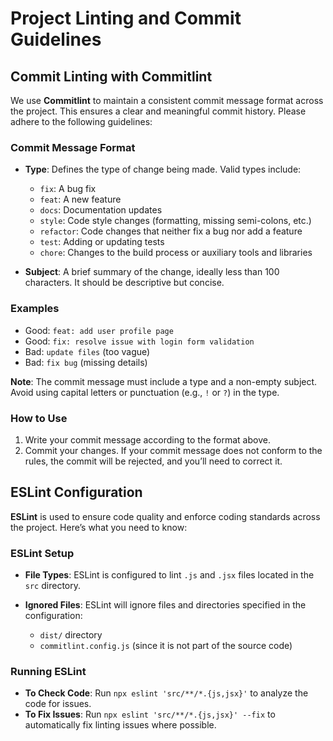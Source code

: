 # Project Linting and Commit Guidelines

## Commit Linting with Commitlint

We use **Commitlint** to maintain a consistent commit message format across the project. This ensures a clear and meaningful commit history. Please adhere to the following guidelines:

### Commit Message Format

- **Type**: Defines the type of change being made. Valid types include:
  - `fix`: A bug fix
  - `feat`: A new feature
  - `docs`: Documentation updates
  - `style`: Code style changes (formatting, missing semi-colons, etc.)
  - `refactor`: Code changes that neither fix a bug nor add a feature
  - `test`: Adding or updating tests
  - `chore`: Changes to the build process or auxiliary tools and libraries

- **Subject**: A brief summary of the change, ideally less than 100 characters. It should be descriptive but concise.

### Examples

- Good: `feat: add user profile page`
- Good: `fix: resolve issue with login form validation`
- Bad: `update files` (too vague)
- Bad: `fix bug` (missing details)

**Note**: The commit message must include a type and a non-empty subject. Avoid using capital letters or punctuation (e.g., `!` or `?`) in the type.

### How to Use

1. Write your commit message according to the format above.
2. Commit your changes. If your commit message does not conform to the rules, the commit will be rejected, and you’ll need to correct it.

## ESLint Configuration

**ESLint** is used to ensure code quality and enforce coding standards across the project. Here’s what you need to know:

### ESLint Setup

- **File Types**: ESLint is configured to lint `.js` and `.jsx` files located in the `src` directory.

- **Ignored Files**: ESLint will ignore files and directories specified in the configuration:
  - `dist/` directory
  - `commitlint.config.js` (since it is not part of the source code)

### Running ESLint

- **To Check Code**: Run `npx eslint 'src/**/*.{js,jsx}'` to analyze the code for issues.
- **To Fix Issues**: Run `npx eslint 'src/**/*.{js,jsx}' --fix` to automatically fix linting issues where possible.

